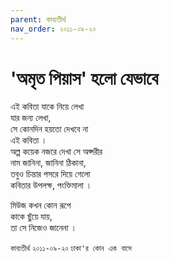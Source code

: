 ```yaml
---
parent: কাব্যতীর্থ
nav_order: ২০১১-০৯-২০
---
```


# 'অমৃত পিয়াস' হলো যেভাবে

এই কবিতা যাকে নিয়ে লেখা  
যার জন্য লেখা,  
সে কোনদিন হয়তো দেখবে না  
এই কবিতা ।  
অল্প কয়েক নজরে দেখা সে অপ্সরীর  
নাম জানিনা, জানিনা ঠিকানা,  
তবুও চিন্তার পসরে দিয়ে গেলো  
কবিতার উপলক্ষ, পংক্তিমালা ।

মিউজ কখন কোন রূপে  
কাকে ছুঁয়ে যায়,  
তা সে নিজেও জানেনা ।

`কাব্যতীর্থ` `২০১১-০৯-২০` `ঢাকা'র কোন এক বাসে`
